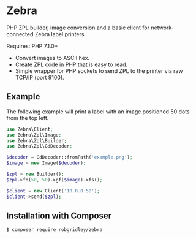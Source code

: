 # Zebra

PHP ZPL builder, image conversion and a basic client for network-connected Zebra label printers.

Requires: PHP 7.1.0+

* Convert images to ASCII hex.
* Create ZPL code in PHP that is easy to read.
* Simple wrapper for PHP sockets to send ZPL to the printer via raw TCP/IP (port 9100).

## Example

The following example will print a label with an image positioned 50 dots from the top left.

```php
use Zebra\Client;
use Zebra\Zpl\Image;
use Zebra\Zpl\Builder;
use Zebra\Zpl\GdDecoder;

$decoder = GdDecoder::fromPath('example.png');
$image = new Image($decoder);

$zpl = new Builder();
$zpl->fo(50, 50)->gf($image)->fs();

$client = new Client('10.0.0.50');
$client->send($zpl);
```

## Installation with Composer

```
$ composer require robgridley/zebra
```
